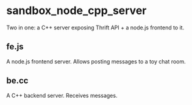 # sandbox_node_cpp_server

Two in one: a C++ server exposing Thrift API + a node.js frontend to it.

## fe.js

A node.js frontend server. Allows posting messages to a toy chat room.

## be.cc

A C++ backend server. Receives messages.
